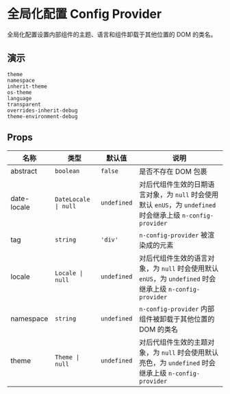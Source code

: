 # 全局化配置 Config Provider

全局化配置设置内部组件的主题、语言和组件卸载于其他位置的 DOM 的类名。

## 演示

```demo
theme
namespace
inherit-theme
os-theme
language
transparent
overrides-inherit-debug
theme-environment-debug
```

## Props

| 名称 | 类型 | 默认值 | 说明 |
| --- | --- | --- | --- |
| abstract | `boolean` | `false` | 是否不存在 DOM 包裹 |
| date-locale | `DateLocale \| null` | `undefined` | 对后代组件生效的日期语言对象，为 `null` 时会使用默认 `enUS`，为 `undefined` 时会继承上级 `n-config-provider` |
| tag | `string` | `'div'` | `n-config-provider` 被渲染成的元素 |
| locale | `Locale \| null` | `undefined` | 对后代组件生效的语言对象，为 `null` 时会使用默认 `enUS`，为 `undefined` 时会继承上级 `n-config-provider` |
| namespace | `string` | `undefined` | `n-config-provider` 内部组件被卸载于其他位置的 DOM 的类名 |
| theme | `Theme \| null` | `undefined` | 对后代组件生效的主题对象，为 `null` 时会使用默认亮色，为 `undefined` 时会继承上级 `n-config-provider` |

